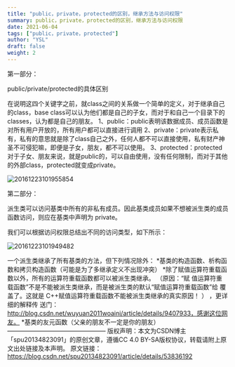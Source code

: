 ```yaml
---
title: "public，private，protected的区别，继承方法与访问权限"
summary: public，private，protected的区别，继承方法与访问权限
date: 2021-06-04
tags: ["public，private，protected"]
author: "YSL"
draft: false
weight: 2
---
```

第一部分：

public/private/protected的具体区别

在说明这四个关键字之前，就class之间的关系做一个简单的定义，对于继承自己的class，base class可以认为他们都是自己的子女，而对于和自己一个目录下的classes，认为都是自己的朋友。
1、public：public表明该数据成员、成员函数是对所有用户开放的，所有用户都可以直接进行调用
2、private：private表示私有，私有的意思就是除了class自己之外，任何人都不可以直接使用，私有财产神圣不可侵犯嘛，即便是子女，朋友，都不可以使用。
3、protected：protected对于子女、朋友来说，就是public的，可以自由使用，没有任何限制，而对于其他的外部class，protected就变成private。

![20161223101955854](https://gitee.com/yslinxx/image-bed/raw/master/images/20161223101955854.jpg)

第二部分：


派生类可以访问基类中所有的非私有成员。因此基类成员如果不想被派生类的成员函数访问，则应在基类中声明为 private。

我们可以根据访问权限总结出不同的访问类型，如下所示：

![20161223101949482](https://gitee.com/yslinxx/image-bed/raw/master/images/20161223101949482.jpg)

一个派生类继承了所有基类的方法，但下列情况除外：
*基类的构造函数、析构函数和拷贝构造函数（可能是为了多继承定义不出现冲突）
*除了赋值运算符重载函数以外，所有的运算符重载函数都可以被派生类继承。 （原因：“赋
值运算符重载函数”不是不能被派生类继承，而是被派生类的默认“赋值运算符重载函数”给
覆盖了。这就是 C++赋值运算符重载函数不能被派生类继承的真实原因！ ） ，更详细的解释传
送门：http://blog.csdn.net/wuyuan2011woaini/article/details/9407933，感谢这位网友。
*基类的友元函数（父亲的朋友不一定是你的朋友）
————————————————
版权声明：本文为CSDN博主「spu20134823091」的原创文章，遵循CC 4.0 BY-SA版权协议，转载请附上原文出处链接及本声明。
原文链接：https://blog.csdn.net/spu20134823091/article/details/53836192